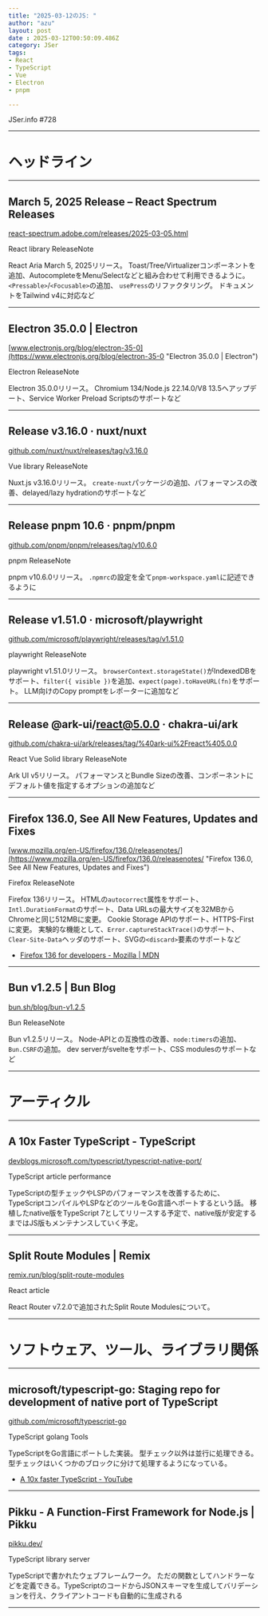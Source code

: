 ```yaml
---
title: "2025-03-12のJS: "
author: "azu"
layout: post
date : 2025-03-12T00:50:09.486Z
category: JSer
tags:
- React
- TypeScript
- Vue
- Electron
- pnpm

---
```


JSer.info #728

----

<h1 class="site-genre">ヘッドライン</h1>

----

## March 5, 2025 Release – React Spectrum Releases
[react-spectrum.adobe.com/releases/2025-03-05.html](https://react-spectrum.adobe.com/releases/2025-03-05.html "March 5, 2025 Release – React Spectrum Releases")
<p class="jser-tags jser-tag-icon"><span class="jser-tag">React</span> <span class="jser-tag">library</span> <span class="jser-tag">ReleaseNote</span></p>

React Aria March 5, 2025リリース。
Toast/Tree/Virtualizerコンポーネントを追加、AutocompleteをMenu/Selectなどと組み合わせて利用できるように。
`<Pressable>`/`<Focusable>`の追加、
`usePress`のリファクタリング。
ドキュメントをTailwind v4に対応など


----

## Electron 35.0.0 | Electron
[www.electronjs.org/blog/electron-35-0](https://www.electronjs.org/blog/electron-35-0 "Electron 35.0.0 | Electron")
<p class="jser-tags jser-tag-icon"><span class="jser-tag">Electron</span> <span class="jser-tag">ReleaseNote</span></p>

Electron 35.0.0リリース。
Chromium 134/Node.js 22.14.0/V8 13.5へアップデート、Service Worker Preload Scriptsのサポートなど


----

## Release v3.16.0 · nuxt/nuxt
[github.com/nuxt/nuxt/releases/tag/v3.16.0](https://github.com/nuxt/nuxt/releases/tag/v3.16.0 "Release v3.16.0 · nuxt/nuxt")
<p class="jser-tags jser-tag-icon"><span class="jser-tag">Vue</span> <span class="jser-tag">library</span> <span class="jser-tag">ReleaseNote</span></p>

Nuxt.js v3.16.0リリース。
`create-nuxt`パッケージの追加、パフォーマンスの改善、delayed/lazy hydrationのサポートなど


----

## Release pnpm 10.6 · pnpm/pnpm
[github.com/pnpm/pnpm/releases/tag/v10.6.0](https://github.com/pnpm/pnpm/releases/tag/v10.6.0 "Release pnpm 10.6 · pnpm/pnpm")
<p class="jser-tags jser-tag-icon"><span class="jser-tag">pnpm</span> <span class="jser-tag">ReleaseNote</span></p>

pnpm v10.6.0リリース。
`.npmrc`の設定を全て`pnpm-workspace.yaml`に記述できるように


----

## Release v1.51.0 · microsoft/playwright
[github.com/microsoft/playwright/releases/tag/v1.51.0](https://github.com/microsoft/playwright/releases/tag/v1.51.0 "Release v1.51.0 · microsoft/playwright")
<p class="jser-tags jser-tag-icon"><span class="jser-tag">playwright</span> <span class="jser-tag">ReleaseNote</span></p>

playwright v1.51.0リリース。
`browserContext.storageState()`がIndexedDBをサポート、`filter({ visible })`を追加、`expect(page).toHaveURL(fn)`をサポート。
LLM向けのCopy promptをレポーターに追加など


----

## Release @ark-ui/react@5.0.0 · chakra-ui/ark
[github.com/chakra-ui/ark/releases/tag/%40ark-ui%2Freact%405.0.0](https://github.com/chakra-ui/ark/releases/tag/%40ark-ui%2Freact%405.0.0 "Release @ark-ui/react@5.0.0 · chakra-ui/ark")
<p class="jser-tags jser-tag-icon"><span class="jser-tag">React</span> <span class="jser-tag">Vue</span> <span class="jser-tag">Solid</span> <span class="jser-tag">library</span> <span class="jser-tag">ReleaseNote</span></p>

Ark UI v5リリース。
パフォーマンスとBundle Sizeの改善、コンポーネントにデフォルト値を指定するオプションの追加など


----

## Firefox 136.0, See All New Features, Updates and Fixes
[www.mozilla.org/en-US/firefox/136.0/releasenotes/](https://www.mozilla.org/en-US/firefox/136.0/releasenotes/ "Firefox 136.0, See All New Features, Updates and Fixes")
<p class="jser-tags jser-tag-icon"><span class="jser-tag">Firefox</span> <span class="jser-tag">ReleaseNote</span></p>

Firefox 136リリース。
HTMLの`autocorrect`属性をサポート、`Intl.DurationFormat`のサポート、Data URLsの最大サイズを32MBからChromeと同じ512MBに変更。
Cookie Storage APIのサポート、HTTPS-Firstに変更。
実験的な機能として、`Error.captureStackTrace()`のサポート、`Clear-Site-Data`ヘッダのサポート、SVGの`<discard>`要素のサポートなど

- [Firefox 136 for developers - Mozilla | MDN](https://developer.mozilla.org/en-US/docs/Mozilla/Firefox/Releases/136 "Firefox 136 for developers - Mozilla | MDN")

----

## Bun v1.2.5 | Bun Blog
[bun.sh/blog/bun-v1.2.5](https://bun.sh/blog/bun-v1.2.5 "Bun v1.2.5 | Bun Blog")
<p class="jser-tags jser-tag-icon"><span class="jser-tag">Bun</span> <span class="jser-tag">ReleaseNote</span></p>

Bun v1.2.5リリース。
Node-APIとの互換性の改善、`node:timers`の追加、`Bun.CSRF`の追加。
dev serverがsvelteをサポート、CSS modulesのサポートなど


----
<h1 class="site-genre">アーティクル</h1>

----

## A 10x Faster TypeScript - TypeScript
[devblogs.microsoft.com/typescript/typescript-native-port/](https://devblogs.microsoft.com/typescript/typescript-native-port/ "A 10x Faster TypeScript - TypeScript")
<p class="jser-tags jser-tag-icon"><span class="jser-tag">TypeScript</span> <span class="jser-tag">article</span> <span class="jser-tag">performance</span></p>

TypeScriptの型チェックやLSPのパフォーマンスを改善するために、TypeScriptコンパイルやLSPなどのツールをGo言語へポートするという話。
移植したnative版をTypeScript 7としてリリースする予定で、native版が安定するまではJS版もメンテナンスしていく予定。


----

## Split Route Modules | Remix
[remix.run/blog/split-route-modules](https://remix.run/blog/split-route-modules "Split Route Modules | Remix")
<p class="jser-tags jser-tag-icon"><span class="jser-tag">React</span> <span class="jser-tag">article</span></p>

React Router v7.2.0で追加されたSplit Route Modulesについて。


----
<h1 class="site-genre">ソフトウェア、ツール、ライブラリ関係</h1>

----

## microsoft/typescript-go: Staging repo for development of native port of TypeScript
[github.com/microsoft/typescript-go](https://github.com/microsoft/typescript-go "microsoft/typescript-go: Staging repo for development of native port of TypeScript")
<p class="jser-tags jser-tag-icon"><span class="jser-tag">TypeScript</span> <span class="jser-tag">golang</span> <span class="jser-tag">Tools</span></p>

TypeScriptをGo言語にポートした実装。
型チェック以外は並行に処理できる。型チェックはいくつかのブロックに分けて処理するようになっている。

- [A 10x faster TypeScript - YouTube](https://www.youtube.com/embed/pNlq-EVld70?si=OaEgTg6ROtfYDYLt "A 10x faster TypeScript - YouTube")

----

## Pikku - A Function-First Framework for Node.js | Pikku
[pikku.dev/](https://pikku.dev/ "Pikku - A Function-First Framework for Node.js | Pikku")
<p class="jser-tags jser-tag-icon"><span class="jser-tag">TypeScript</span> <span class="jser-tag">library</span> <span class="jser-tag">server</span></p>

TypeScriptで書かれたウェブフレームワーク。
ただの関数としてハンドラーなどを定義できる。TypeScriptのコードからJSONスキーマを生成してバリデーションを行え、クライアントコードも自動的に生成される


----
